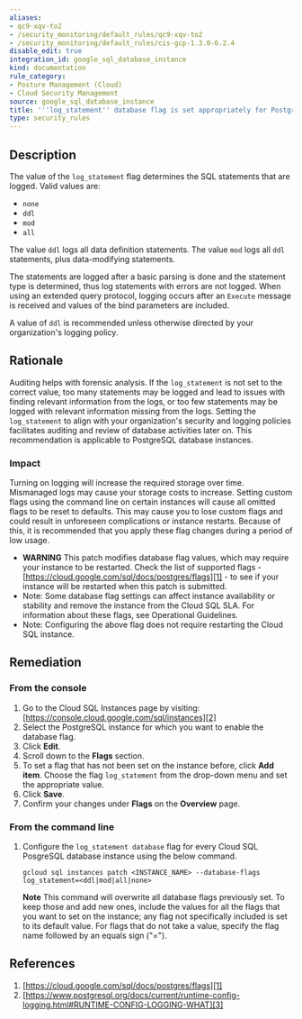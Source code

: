 ```yaml
---
aliases:
- qc9-xqv-to2
- /security_monitoring/default_rules/qc9-xqv-to2
- /security_monitoring/default_rules/cis-gcp-1.3.0-6.2.4
disable_edit: true
integration_id: google_sql_database_instance
kind: documentation
rule_category:
- Posture Management (Cloud)
- Cloud Security Management
source: google_sql_database_instance
title: '''log_statement'' database flag is set appropriately for PostgreSQL Instance'
type: security_rules
---
```


## Description
The value of the `log_statement` flag determines the SQL statements that are logged. Valid
values are:

- `none`
- `ddl`
- `mod`
- `all`

The value `ddl` logs all data definition statements. The value `mod` logs all `ddl` statements, plus
data-modifying statements.

The statements are logged after a basic parsing is done and the statement type is determined,
thus log statements with errors are not logged. When using an extended query protocol,
logging occurs after an `Execute` message is received and values of the bind parameters are
included.

A value of `ddl` is recommended unless otherwise directed by your organization's logging
policy.

## Rationale
Auditing helps with forensic analysis. If the `log_statement` is not set to the correct value, too
many statements may be logged and lead to issues with finding relevant information from
the logs, or too few statements may be logged with relevant information missing from the
logs. Setting the `log_statement` to align with your organization's security and logging policies
facilitates auditing and review of database activities later on. This recommendation is
applicable to PostgreSQL database instances.

### Impact
Turning on logging will increase the required storage over time. Mismanaged logs may
cause your storage costs to increase. Setting custom flags using the command line on certain
instances will cause all omitted flags to be reset to defaults. This may cause you to lose
custom flags and could result in unforeseen complications or instance restarts. Because of
this, it is recommended that you apply these flag changes during a period of low usage.

- **WARNING** This patch modifies database flag values, which may require your
instance to be restarted. Check the list of supported flags -
[https://cloud.google.com/sql/docs/postgres/flags][1] - to see if your instance
will be restarted when this patch is submitted.
- Note: Some database flag settings can affect instance availability or
stability and remove the instance from the Cloud SQL SLA. For information
about these flags, see Operational Guidelines.
- Note: Configuring the above flag does not require restarting the Cloud SQL
instance.


## Remediation

### From the console
1. Go to the Cloud SQL Instances page by visiting: [https://console.cloud.google.com/sql/instances][2]
2. Select the PostgreSQL instance for which you want to enable the database flag.
3. Click **Edit**.
4. Scroll down to the **Flags** section.
5. To set a flag that has not been set on the instance before, click **Add item**. Choose the flag `log_statement` from the drop-down menu and set the appropriate value.
6. Click **Save**.
7. Confirm your changes under **Flags** on the **Overview** page.

### From the command line
1. Configure the `log_statement database` flag for every Cloud SQL PosgreSQL database
instance using the below command.
   ```
   gcloud sql instances patch <INSTANCE_NAME> --database-flags log_statement=<ddl|mod|all|none>
   ```

   **Note** This command will overwrite all database flags previously set. To keep
   those and add new ones, include the values for all the flags that you want to set on the
   instance; any flag not specifically included is set to its default value. For
   flags that do not take a value, specify the flag name followed by an equals sign ("=").

   
## References
1. [https://cloud.google.com/sql/docs/postgres/flags][1]
2. [https://www.postgresql.org/docs/current/runtime-config-logging.html#RUNTIME-CONFIG-LOGGING-WHAT][3]


[1]: https://cloud.google.com/sql/docs/postgres/flags
[2]: https://console.cloud.google.com/sql/instances
[3]: https://www.postgresql.org/docs/current/runtime-config-logging.html#RUNTIME-CONFIG-LOGGING-WHAT
